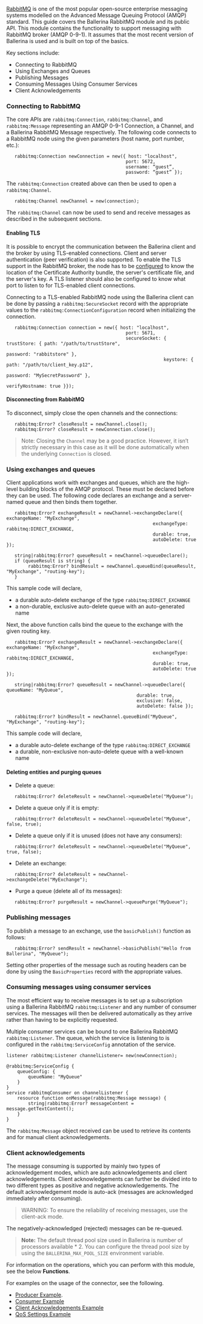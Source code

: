 [RabbitMQ](https://www.rabbitmq.com/) is one of the most popular open-source enterprise messaging systems modelled on the Advanced Message Queuing Protocol (AMQP) standard. This guide covers the Ballerina RabbitMQ module and its public API. This module contains the functionality to support messaging with RabbitMQ broker (AMQP 0-9-1). It assumes that the most recent version of Ballerina is used and is built on top of the basics.
 
Key sections include: 
- Connecting to RabbitMQ
- Using Exchanges and Queues
- Publishing Messages
- Consuming Messages Using Consumer Services
- Client Acknowledgements 

### Connecting to RabbitMQ

The core APIs are `rabbitmq:Connection`, `rabbitmq:Channel`, and `rabbitmq:Message` representing an AMQP 0-9-1 Connection, a Channel, and a Ballerina RabbitMQ Message respectively. The following code connects to a RabbitMQ node using the given parameters (host name, port number, etc.): 

```ballerina
   rabbitmq:Connection newConnection = new({ host: "localhost", 
                                            port: 5672, 
                                            username: “guest”, 
                                            password: “guest” });
```

The `rabbitmq:Connection` created above can then be used to open a `rabbitmq:Channel`.

```ballerina
   rabbitmq:Channel newChannel = new(connection);
```

The `rabbitmq:Channel` can now be used to send and receive messages as described in the subsequent sections. 

#### Enabling TLS

It is possible to encrypt the communication between the Ballerina client and the broker by using TLS-enabled connections. Client and server authentication (peer verification) is also supported. To enable the TLS support in the RabbitMQ broker, the node has to be [configured](https://www.rabbitmq.com/ssl.html#enabling-tls) to know the location of the Certificate Authority bundle, the server's certificate file, and the server's key. A TLS listener should also be configured to know what port to listen to for TLS-enabled client connections.

Connecting to a TLS-enabled RabbitMQ node using the Ballerina client can be done by passing a `rabbitmq:SecureSocket` record with the appropriate values to the `rabbitmq:ConnectionConfiguration` record when initializing the connection.  

```ballerina
   rabbitmq:Connection connection = new({ host: "localhost", 
                                    	    port: 5671, 
                                            secureSocket: { trustStore: { path: "/path/to/trustStore",
                                                                        password: "rabbitstore" },
                                                          keystore: { path: "/path/to/client_key.p12",
                                                                      password: "MySecretPassword" },
                                                          verifyHostname: true }});
```

#### Disconnecting from RabbitMQ

To disconnect, simply close the open channels and the connections: 

```ballerina
   rabbitmq:Error? closeResult = newChannel.close();
   rabbitmq:Error? closeResult = newConnection.close();
```
> Note: Closing the `Channel` may be a good practice. However, it isn’t strictly necessary in this case as it will be done automatically when the underlying `Connection` is closed. 

### Using exchanges and queues

Client applications work with exchanges and queues, which are the high-level building blocks of the AMQP protocol. These must be declared before they can be used. The following code declares an exchange and a server-named queue and then binds them together. 

```ballerina
   rabbitmq:Error? exchangeResult = newChannel->exchangeDeclare({ exchangeName: "MyExchange",
                                                      exchangeType: rabbitmq:DIRECT_EXCHANGE,
                                                      durable: true,
                                                      autoDelete: true });
   
   string|rabbitmq:Error? queueResult = newChannel->queueDeclare();
   if (queueResult is string) {
        rabbitmq:Error? bindResult = newChannel.queueBind(queueResult, "MyExchange", "routing-key");
   }
```

This sample code will declare,
- a durable auto-delete exchange of the type `rabbitmq:DIRECT_EXCHANGE`
- a non-durable, exclusive auto-delete queue with an auto-generated name

Next, the above function calls bind the queue to the exchange with the given routing key. 

```ballerina
   rabbitmq:Error? exchangeResult = newChannel->exchangeDeclare({ exchangeName: "MyExchange",
                                                      exchangeType: rabbitmq:DIRECT_EXCHANGE,
                                                      durable: true,
                                                      autoDelete: true });
   
   string|rabbitmq:Error? queueResult = newChannel->queueDeclare({ queueName: "MyQueue", 
                                                durable: true,
                                                exclusive: false,
                                                autoDelete: false });

   rabbitmq:Error? bindResult = newChannel.queueBind("MyQueue", "MyExchange", "routing-key");
```

This sample code will declare,
 - a durable auto-delete exchange of the type `rabbitmq:DIRECT_EXCHANGE`
 - a durable, non-exclusive non-auto-delete queue with a well-known name

#### Deleting entities and purging queues

- Delete a queue:
```ballerina
   rabbitmq:Error? deleteResult = newChannel->queueDelete("MyQueue");
```
- Delete a queue only if it is empty:
```ballerina
   rabbitmq:Error? deleteResult = newChannel->queueDelete("MyQueue", false, true);
```
- Delete a queue only if it is unused (does not have any consumers):
```ballerina
   rabbitmq:Error? deleteResult = newChannel->queueDelete("MyQueue", true, false);
```
- Delete an exchange:
```ballerina
   rabbitmq:Error? deleteResult = newChannel->exchangeDelete("MyExchange");
```
- Purge a queue (delete all of its messages):
```ballerina
   rabbitmq:Error? purgeResult = newChannel->queuePurge("MyQueue");
```

### Publishing messages

To publish a message to an exchange, use the `basicPublish()` function as follows:

```ballerina
   rabbitmq:Error? sendResult = newChannel->basicPublish("Hello from Ballerina", "MyQueue");
``` 
Setting other properties of the message such as routing headers can be done by using the `BasicProperties` record with the appropriate values. 

### Consuming messages using consumer services

The most efficient way to receive messages is to set up a subscription using a Ballerina RabbitMQ `rabbitmq:Listener` and any number of consumer services. The messages will then be delivered automatically as they arrive rather than having to be explicitly requested. 

Multiple consumer services can be bound to one Ballerina RabbitMQ `rabbitmq:Listener`. The queue, which the service is listening to is configured in the `rabbitmq:ServiceConfig` annotation of the service. 

```ballerina
listener rabbitmq:Listener channelListener= new(newConnection);

@rabbitmq:ServiceConfig {
    queueConfig: {
        queueName: "MyQueue"
    }
}
service rabbitmqConsumer on channelListener {
    resource function onMessage(rabbitmq:Message message) {
        string|rabbitmq:Error? messageContent = message.getTextContent();
    }
}
```
The `rabbitmq:Message` object received can be used to retrieve its contents and for manual client acknowledgements. 

### Client acknowledgements

The message consuming is supported by mainly two types of acknowledgement modes, which are auto acknowledgements and client acknowledgements. 
Client acknowledgements can further be divided into to two different types as positive and negative acknowledgements. 
The default acknowledgement mode is auto-ack (messages are acknowledged immediately after consuming).
> WARNING: To ensure the reliability of receiving messages, use the client-ack mode. 

The negatively-acknowledged (rejected) messages can be re-queued. 


>**Note:** The default thread pool size used in Ballerina is number of processors available * 2. You can configure the thread pool size by using the `BALLERINA_MAX_POOL_SIZE` environment variable.

For information on the operations, which you can perform with this module, see the below **Functions**. 

For examples on the usage of the connector, see the following.
* [Producer Example](https://ballerina.io/learn/by-example/rabbitmq-producer.html).
* [Consumer Example](https://ballerina.io/learn/by-example/rabbitmq-consumer.html)
* [Client Acknowledgements Example](https://ballerina.io/learn/by-example/rabbitmq-consumer-with-client-acknowledgement.html)
* [QoS Settings Example](https://ballerina.io/learn/by-example/rabbitmq-consumer-with-qos-settings.html)
